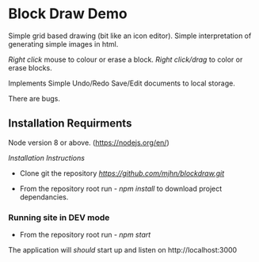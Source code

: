 
# Block Draw Demo

Simple grid based drawing (bit like an icon editor). Simple interpretation of generating simple images in html.

*Right click* mouse to colour or erase a block.
*Right click/drag* to color or erase blocks.

Implements
Simple Undo/Redo
Save/Edit documents to local storage.

There are bugs.

## Installation Requirments

Node version 8 or above. (https://nodejs.org/en/)

*Installation Instructions*

- Clone git the repository *https://github.com/mjhn/blockdraw.git*

- From the repository root run - *npm install* to download project dependancies.

### Running site in DEV mode

- From the repository root run - *npm start*

The application will *should* start up and listen on http://localhost:3000